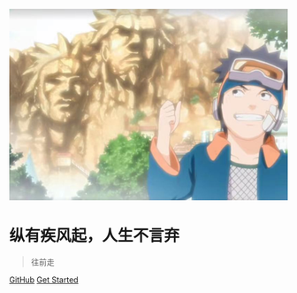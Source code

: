 <!-- _coverpage.md -->

![logo](dream.jpg)

# 纵有疾风起，人生不言弃

> 往前走

[GitHub](https://github.com/docsifyjs/docsify/)
[Get Started](README)